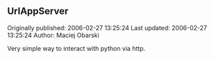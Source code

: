 ## UrlAppServer 
Originally published: 2006-02-27 13:25:24 
Last updated: 2006-02-27 13:25:24 
Author: Maciej Obarski 
 
Very simple way to interact with python via http.